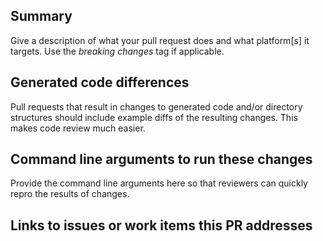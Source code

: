 ## Summary

Give a description of what your pull request does and what platform[s] it targets. Use the *breaking changes* tag if applicable.

## Generated code differences

Pull requests that result in changes to generated code and/or directory structures should include example diffs of the resulting changes. This makes code review much easier.

## Command line arguments to run these changes

Provide the command line arguments here so that reviewers can quickly repro the results of changes.

## Links to issues or work items this PR addresses